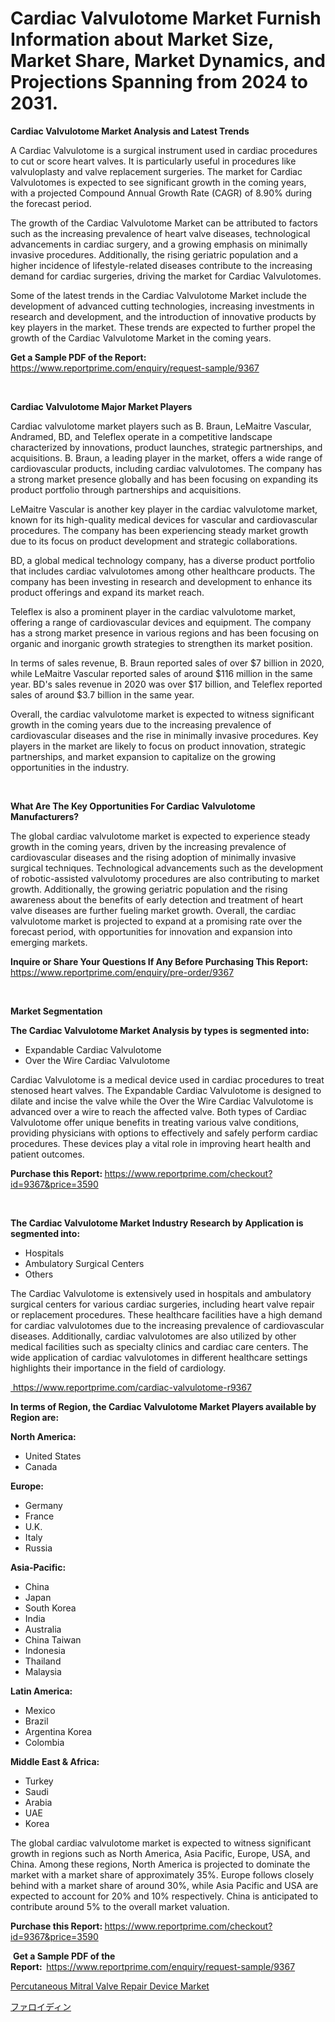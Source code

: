 <p><h1>Cardiac Valvulotome Market Furnish Information about Market Size, Market Share, Market Dynamics, and Projections Spanning from 2024 to 2031.</h1></p><p><strong>Cardiac Valvulotome Market Analysis and Latest Trends</strong></p>
<p><p>A Cardiac Valvulotome is a surgical instrument used in cardiac procedures to cut or score heart valves. It is particularly useful in procedures like valvuloplasty and valve replacement surgeries. The market for Cardiac Valvulotomes is expected to see significant growth in the coming years, with a projected Compound Annual Growth Rate (CAGR) of 8.90% during the forecast period.</p><p>The growth of the Cardiac Valvulotome Market can be attributed to factors such as the increasing prevalence of heart valve diseases, technological advancements in cardiac surgery, and a growing emphasis on minimally invasive procedures. Additionally, the rising geriatric population and a higher incidence of lifestyle-related diseases contribute to the increasing demand for cardiac surgeries, driving the market for Cardiac Valvulotomes.</p><p>Some of the latest trends in the Cardiac Valvulotome Market include the development of advanced cutting technologies, increasing investments in research and development, and the introduction of innovative products by key players in the market. These trends are expected to further propel the growth of the Cardiac Valvulotome Market in the coming years.</p></p>
<p><strong>Get a Sample PDF of the Report:&nbsp;</strong> <a href="https://www.reportprime.com/enquiry/request-sample/9367">https://www.reportprime.com/enquiry/request-sample/9367</a></p>
<p>&nbsp;</p>
<p><strong>Cardiac Valvulotome Major Market Players</strong></p>
<p><p>Cardiac valvulotome market players such as B. Braun, LeMaitre Vascular, Andramed, BD, and Teleflex operate in a competitive landscape characterized by innovations, product launches, strategic partnerships, and acquisitions. B. Braun, a leading player in the market, offers a wide range of cardiovascular products, including cardiac valvulotomes. The company has a strong market presence globally and has been focusing on expanding its product portfolio through partnerships and acquisitions.</p><p>LeMaitre Vascular is another key player in the cardiac valvulotome market, known for its high-quality medical devices for vascular and cardiovascular procedures. The company has been experiencing steady market growth due to its focus on product development and strategic collaborations.</p><p>BD, a global medical technology company, has a diverse product portfolio that includes cardiac valvulotomes among other healthcare products. The company has been investing in research and development to enhance its product offerings and expand its market reach.</p><p>Teleflex is also a prominent player in the cardiac valvulotome market, offering a range of cardiovascular devices and equipment. The company has a strong market presence in various regions and has been focusing on organic and inorganic growth strategies to strengthen its market position.</p><p>In terms of sales revenue, B. Braun reported sales of over $7 billion in 2020, while LeMaitre Vascular reported sales of around $116 million in the same year. BD's sales revenue in 2020 was over $17 billion, and Teleflex reported sales of around $3.7 billion in the same year.</p><p>Overall, the cardiac valvulotome market is expected to witness significant growth in the coming years due to the increasing prevalence of cardiovascular diseases and the rise in minimally invasive procedures. Key players in the market are likely to focus on product innovation, strategic partnerships, and market expansion to capitalize on the growing opportunities in the industry.</p></p>
<p>&nbsp;</p>
<p><strong>What Are The Key Opportunities For Cardiac Valvulotome Manufacturers?</strong></p>
<p><p>The global cardiac valvulotome market is expected to experience steady growth in the coming years, driven by the increasing prevalence of cardiovascular diseases and the rising adoption of minimally invasive surgical techniques. Technological advancements such as the development of robotic-assisted valvulotomy procedures are also contributing to market growth. Additionally, the growing geriatric population and the rising awareness about the benefits of early detection and treatment of heart valve diseases are further fueling market growth. Overall, the cardiac valvulotome market is projected to expand at a promising rate over the forecast period, with opportunities for innovation and expansion into emerging markets.</p></p>
<p><strong>Inquire or Share Your Questions If Any Before Purchasing This Report:</strong> <a href="https://www.reportprime.com/enquiry/pre-order/9367">https://www.reportprime.com/enquiry/pre-order/9367</a></p>
<p>&nbsp;</p>
<p><strong>Market Segmentation</strong></p>
<p><strong>The Cardiac Valvulotome Market Analysis by types is segmented into:</strong></p>
<p><ul><li>Expandable Cardiac Valvulotome</li><li>Over the Wire Cardiac Valvulotome</li></ul></p>
<p><p>Cardiac Valvulotome is a medical device used in cardiac procedures to treat stenosed heart valves. The Expandable Cardiac Valvulotome is designed to dilate and incise the valve while the Over the Wire Cardiac Valvulotome is advanced over a wire to reach the affected valve. Both types of Cardiac Valvulotome offer unique benefits in treating various valve conditions, providing physicians with options to effectively and safely perform cardiac procedures. These devices play a vital role in improving heart health and patient outcomes.</p></p>
<p><strong>Purchase this Report:&nbsp;</strong><a href="https://www.reportprime.com/checkout?id=9367&price=3590">https://www.reportprime.com/checkout?id=9367&price=3590</a></p>
<p>&nbsp;</p>
<p><strong>The Cardiac Valvulotome Market Industry Research by Application is segmented into:</strong></p>
<p><ul><li>Hospitals</li><li>Ambulatory Surgical Centers</li><li>Others</li></ul></p>
<p><p>The Cardiac Valvulotome is extensively used in hospitals and ambulatory surgical centers for various cardiac surgeries, including heart valve repair or replacement procedures. These healthcare facilities have a high demand for cardiac valvulotomes due to the increasing prevalence of cardiovascular diseases. Additionally, cardiac valvulotomes are also utilized by other medical facilities such as specialty clinics and cardiac care centers. The wide application of cardiac valvulotomes in different healthcare settings highlights their importance in the field of cardiology.</p></p>
<p><a href="https://www.reportprime.com/cardiac-valvulotome-r9367">&nbsp;https://www.reportprime.com/cardiac-valvulotome-r9367</a></p>
<p><strong>In terms of Region, the Cardiac Valvulotome Market Players available by Region are:</strong></p>
<p>
    <p> <strong> North America: </strong>
        <ul>
            <li>United States</li>
            <li>Canada</li>
        </ul>
        </p> 
    <p> <strong> Europe: </strong>
        <ul>
            <li>Germany</li>
            <li>France</li>
            <li>U.K.</li>
            <li>Italy</li>
            <li>Russia</li>
        </ul>
        </p> 
    <p> <strong> Asia-Pacific: </strong>
        <ul>
            <li>China</li>
            <li>Japan</li>
            <li>South Korea</li>
            <li>India</li>
            <li>Australia</li>
            <li>China Taiwan</li>
            <li>Indonesia</li>
            <li>Thailand</li>
            <li>Malaysia</li>
        </ul>
        </p> 
    <p> <strong> Latin America: </strong>
        <ul>
            <li>Mexico</li>
            <li>Brazil</li>
            <li>Argentina Korea</li>
            <li>Colombia</li>
        </ul>
        </p> 
    <p> <strong> Middle East & Africa: </strong>
        <ul>
            <li>Turkey</li>
            <li>Saudi</li>
            <li>Arabia</li>
            <li>UAE</li>
            <li>Korea</li>
        </ul>
    </p>
    </p>
<p><p>The global cardiac valvulotome market is expected to witness significant growth in regions such as North America, Asia Pacific, Europe, USA, and China. Among these regions, North America is projected to dominate the market with a market share of approximately 35%. Europe follows closely behind with a market share of around 30%, while Asia Pacific and USA are expected to account for 20% and 10% respectively. China is anticipated to contribute around 5% to the overall market valuation.</p></p>
<p><strong>Purchase this Report: </strong><a href="https://www.reportprime.com/checkout?id=9367&price=3590">https://www.reportprime.com/checkout?id=9367&price=3590</a></p>
<p>&nbsp;<strong>Get a Sample PDF of the Report:&nbsp;&nbsp;</strong><a href="https://www.reportprime.com/enquiry/request-sample/9367">https://www.reportprime.com/enquiry/request-sample/9367</a></p>
<p><strong></strong></p>
<p><p><a href="https://github.com/dimitrishawkinswaynenp91rgz/Market-Research-Report-List-2/blob/main/percutaneous-mitral-valve-repair-device-market.md">Percutaneous Mitral Valve Repair Device Market</a></p><p><a href="https://github.com/one-cool-chick/Market-Research-Report-List-1/blob/main/936805623531.md">ファロイディン</a></p></p>